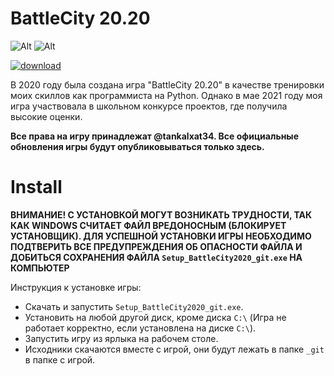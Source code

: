 # BattleCity 20.20

![Alt](https://sun9-29.userapi.com/impg/9-vjcj1ZZ14F707UNnWEsfkyKOgndU8Aoq5cbg/SkC9KN7L2a0.jpg?size=72x72&quality=96&sign=6c72860299d55554f8594f7699a82a85&type=album "slide")
![Alt](https://www.pygame.org/docs/_static/pygame_tiny.png "slide")

[![download](https://img.shields.io/badge/-download-success?style=for-the-badge)](https://github.com/tankalxat34/BattleCity20.20/raw/main/Setup_BattleCity2020_git.exe)


В 2020 году была создана игра "BattleCity 20.20" в качестве тренировки моих скиллов как программиста на Python. Однако в мае 2021 году моя игра участвовала в школьном конкурсе проектов, где получила высокие оценки. 

__Все права на игру принадлежат @tankalxat34. Все официальные обновления игры будут опубликовываться только здесь.__

# Install

__ВНИМАНИЕ! С УСТАНОВКОЙ МОГУТ ВОЗНИКАТЬ ТРУДНОСТИ, ТАК КАК WINDOWS СЧИТАЕТ ФАЙЛ ВРЕДОНОСНЫМ (БЛОКИРУЕТ УСТАНОВЩИК). ДЛЯ УСПЕШНОЙ УСТАНОВКИ ИГРЫ НЕОБХОДИМО ПОДТВЕРИТЬ ВСЕ ПРЕДУПРЕЖДЕНИЯ ОБ ОПАСНОСТИ ФАЙЛА И ДОБИТЬСЯ СОХРАНЕНИЯ ФАЙЛА `Setup_BattleCity2020_git.exe` НА КОМПЬЮТЕР__

Инструкция к установке игры:
- Скачать и запустить `Setup_BattleCity2020_git.exe`.
- Установить на любой другой диск, кроме диска `C:\` (Игра не работает корректно, если установлена на диске `C:\`).
- Запустить игру из ярлыка на рабочем столе.
- Исходники скачаются вместе с игрой, они будут лежать в папке `_git` в папке с игрой.
